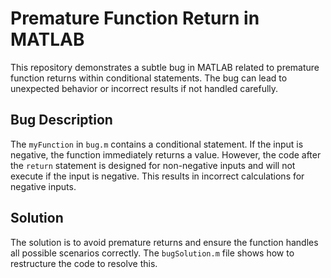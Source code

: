 # Premature Function Return in MATLAB

This repository demonstrates a subtle bug in MATLAB related to premature function returns within conditional statements. The bug can lead to unexpected behavior or incorrect results if not handled carefully.

## Bug Description

The `myFunction` in `bug.m` contains a conditional statement.  If the input is negative, the function immediately returns a value. However, the code after the `return` statement is designed for non-negative inputs and will not execute if the input is negative. This results in incorrect calculations for negative inputs.

## Solution

The solution is to avoid premature returns and ensure the function handles all possible scenarios correctly. The `bugSolution.m` file shows how to restructure the code to resolve this.